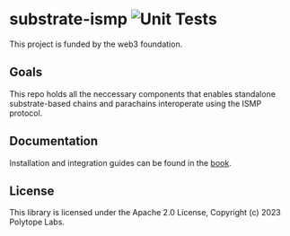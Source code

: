 # substrate-ismp ![Unit Tests](https://github.com/polytope-labs/substrate-ismp/actions/workflows/ci.yml/badge.svg)

This project is funded by the web3 foundation.

## Goals

This repo holds all the neccessary components that enables standalone substrate-based chains and parachains interoperate using the ISMP protocol.

## Documentation

Installation and integration guides can be found in the [book](https://substrate-ismp.polytope.technology).

## License

This library is licensed under the Apache 2.0 License, Copyright (c) 2023 Polytope Labs.